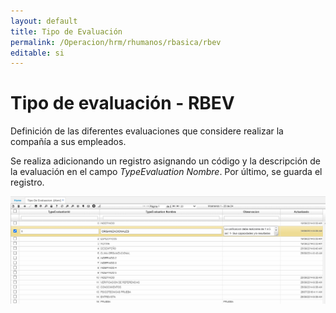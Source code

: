 ```yaml
---
layout: default
title: Tipo de Evaluación
permalink: /Operacion/hrm/rhumanos/rbasica/rbev
editable: si
---
```


# Tipo de evaluación - RBEV  

Definición de las diferentes evaluaciones que considere realizar la compañía a sus empleados.  

Se realiza adicionando un registro asignando un código y la descripción de la evaluación en el campo _TypeEvaluation Nombre_.  Por último, se guarda el registro.  

![](rbev.png)  





